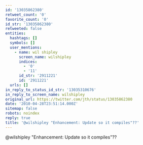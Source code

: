 ```yaml
---
id: '13035862380'
retweet_count: '0'
favorite_count: '0'
id_str: '13035862380'
retweeted: false
entities:
  hashtags: []
  symbols: []
  user_mentions:
    - name: wil shipley
      screen_name: wilshipley
      indices:
        - '0'
        - '11'
      id_str: '2911221'
      id: '2911221'
  urls: []
in_reply_to_status_id_str: '13035310676'
in_reply_to_screen_name: wilshipley
original_url: https://twitter.com/jth/status/13035862380
date: '2010-04-28T23:51:14.000Z'
sitemap: false
robots: noindex
reply: true
title: '@wilshipley "Enhancement: Update so it compiles"??'
---
```


@wilshipley "Enhancement: Update so it compiles"??